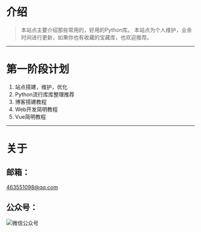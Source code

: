 # 介绍

> 本站点主要介绍那些常用的，好用的Python库。
> 本站点为个人维护，业余时间进行更新，如果你也有收藏的宝藏库，也欢迎推荐。

---

# 第一阶段计划

1. 站点搭建，维护，优化
2. Python流行库库整理推荐
3. 博客搭建教程
4. Web开发简明教程
5. Vue简明教程

---

# 关于

## 邮箱：

<463551098@qq.com>

## 公众号：

![微信公众号](https://images.cnblogs.com/cnblogs_com/phyger/1864462/o_201016034153qrcode_for_gh_8f86fc2ac31a_258.jpg)


